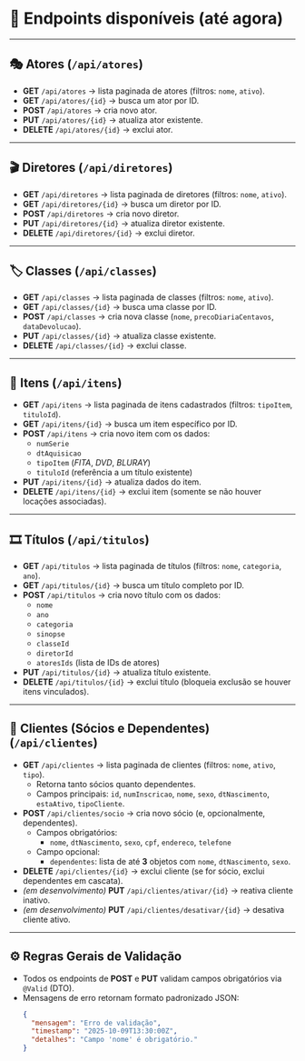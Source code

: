 # 📌 Endpoints disponíveis (até agora)

---

## 🎭 Atores (`/api/atores`)

- **GET** `/api/atores` → lista paginada de atores (filtros: `nome`, `ativo`).
- **GET** `/api/atores/{id}` → busca um ator por ID.
- **POST** `/api/atores` → cria novo ator.
- **PUT** `/api/atores/{id}` → atualiza ator existente.
- **DELETE** `/api/atores/{id}` → exclui ator.

---

## 🎬 Diretores (`/api/diretores`)

- **GET** `/api/diretores` → lista paginada de diretores (filtros: `nome`, `ativo`).
- **GET** `/api/diretores/{id}` → busca um diretor por ID.
- **POST** `/api/diretores` → cria novo diretor.
- **PUT** `/api/diretores/{id}` → atualiza diretor existente.
- **DELETE** `/api/diretores/{id}` → exclui diretor.

---

## 🏷️ Classes (`/api/classes`)

- **GET** `/api/classes` → lista paginada de classes (filtros: `nome`, `ativo`).
- **GET** `/api/classes/{id}` → busca uma classe por ID.
- **POST** `/api/classes` → cria nova classe (`nome`, `precoDiariaCentavos`, `dataDevolucao`).
- **PUT** `/api/classes/{id}` → atualiza classe existente.
- **DELETE** `/api/classes/{id}` → exclui classe.

---

## 💽 Itens (`/api/itens`)

- **GET** `/api/itens` → lista paginada de itens cadastrados (filtros: `tipoItem`, `tituloId`).
- **GET** `/api/itens/{id}` → busca um item específico por ID.
- **POST** `/api/itens` → cria novo item com os dados:
  - `numSerie`
  - `dtAquisicao`
  - `tipoItem` (*FITA*, *DVD*, *BLURAY*)
  - `tituloId` (referência a um título existente)
- **PUT** `/api/itens/{id}` → atualiza dados do item.
- **DELETE** `/api/itens/{id}` → exclui item (somente se não houver locações associadas).

---

## 🎞️ Títulos (`/api/titulos`)

- **GET** `/api/titulos` → lista paginada de títulos (filtros: `nome`, `categoria`, `ano`).
- **GET** `/api/titulos/{id}` → busca um título completo por ID.
- **POST** `/api/titulos` → cria novo título com os dados:
  - `nome`
  - `ano`
  - `categoria`
  - `sinopse`
  - `classeId`
  - `diretorId`
  - `atoresIds` (lista de IDs de atores)
- **PUT** `/api/titulos/{id}` → atualiza título existente.
- **DELETE** `/api/titulos/{id}` → exclui título (bloqueia exclusão se houver itens vinculados).

---

## 👥 Clientes (Sócios e Dependentes) (`/api/clientes`)

- **GET** `/api/clientes` → lista paginada de clientes (filtros: `nome`, `ativo`, `tipo`).
  - Retorna tanto sócios quanto dependentes.
  - Campos principais: `id`, `numInscricao`, `nome`, `sexo`, `dtNascimento`, `estaAtivo`, `tipoCliente`.
- **POST** `/api/clientes/socio` → cria novo sócio (e, opcionalmente, dependentes).
  - Campos obrigatórios:
    - `nome`, `dtNascimento`, `sexo`, `cpf`, `endereco`, `telefone`
  - Campo opcional:
    - `dependentes`: lista de até **3** objetos com `nome`, `dtNascimento`, `sexo`.
- **DELETE** `/api/clientes/{id}` → exclui cliente (se for sócio, exclui dependentes em cascata).
- *(em desenvolvimento)* **PUT** `/api/clientes/ativar/{id}` → reativa cliente inativo.
- *(em desenvolvimento)* **PUT** `/api/clientes/desativar/{id}` → desativa cliente ativo.

---

## ⚙️ Regras Gerais de Validação

- Todos os endpoints de **POST** e **PUT** validam campos obrigatórios via `@Valid` (DTO).  
- Mensagens de erro retornam formato padronizado JSON:
  ```json
  {
    "mensagem": "Erro de validação",
    "timestamp": "2025-10-09T13:30:00Z",
    "detalhes": "Campo 'nome' é obrigatório."
  }
